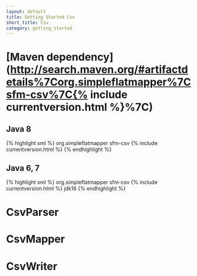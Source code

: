 ```yaml
---
layout: default
title: Getting Started Csv
short_title: Csv
category: getting_started
---
```


# [Maven dependency](http://search.maven.org/#artifactdetails%7Corg.simpleflatmapper%7Csfm-csv%7C{% include currentversion.html %}%7C)

## Java 8
{% highlight xml %}
<dependency>
    <groupId>org.simpleflatmapper</groupId>
    <artifactId>sfm-csv</artifactId>
    <version>{% include currentversion.html %}</version>
</dependency>
{% endhighlight %}

## Java 6, 7

{% highlight xml %}
<dependency>
    <groupId>org.simpleflatmapper</groupId>
    <artifactId>sfm-csv</artifactId>
    <version>{% include currentversion.html %}</version>
    <classifier>jdk16</classifier>
</dependency>
{% endhighlight %}

# CsvParser

# CsvMapper

# CsvWriter 
